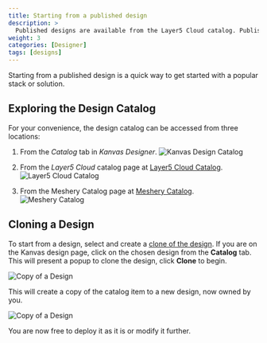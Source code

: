 ```yaml
---
title: Starting from a published design
description: >
  Published designs are available from the Layer5 Cloud catalog. Published designs are a collection of curated, reusable solutions to the most common problems in cloud and cloud native infrastructure management.
weight: 3
categories: [Designer]
tags: [designs]
---
```


Starting from a published design is a quick way to get started with a popular stack or solution.

## Exploring the Design Catalog

For your convenience, the design catalog can be accessed from three locations:

1. From the *Catalog* tab in _Kanvas Designer_.
   ![Kanvas Design Catalog](/kanvas/getting-started/images/2024-04-14_12-40.png)

2. From the _Layer5 Cloud_ catalog page at [Layer5 Cloud Catalog](https://meshery.layer5.io/catalog).
   ![Layer5 Cloud Catalog](/kanvas/getting-started/images/2024-04-14_12-44.png)

3. From the Meshery Catalog page at [Meshery Catalog](https://meshery.io/catalog).
   ![Meshery Catalog](/kanvas/getting-started/images/meshery-io-catalog.png)

## Cloning a Design

To start from a design, select and create a [clone of the design](/kanvas/tasks/designs/cloning-a-design). If you are on the Kanvas design page, click on the chosen design from the **Catalog** tab. This will present a popup to clone the design, click **Clone** to begin.

![Copy of a Design](/kanvas/getting-started/images/2024-04-18_19-57.png)

This will create a copy of the catalog item to a new design, now owned by you.

![Copy of a Design](/kanvas/getting-started/images/2024-04-14_12-37.png)

You are now free to deploy it as it is or modify it further.
